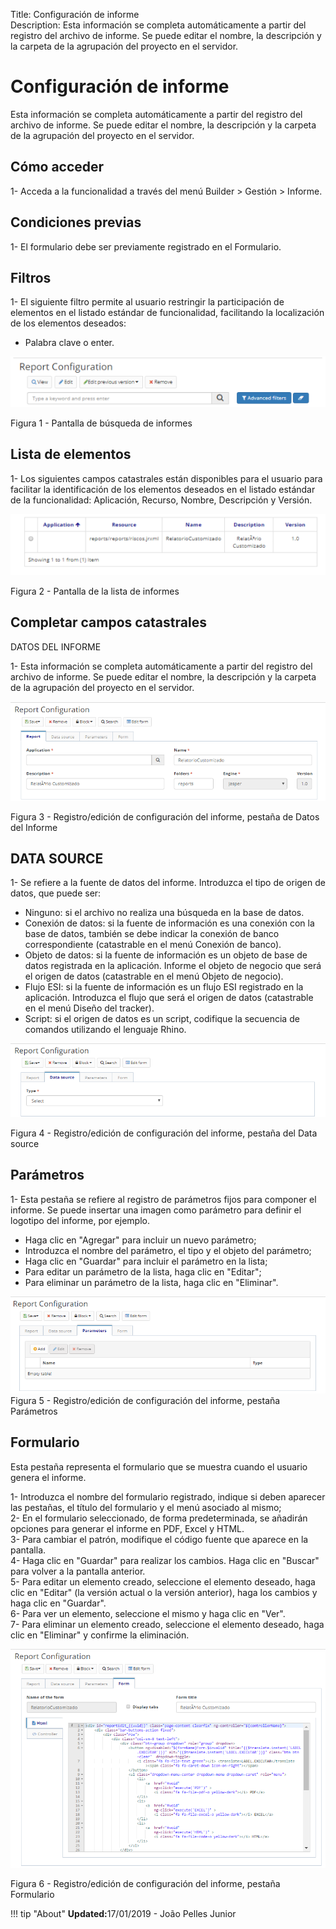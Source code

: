 Title: Configuración de informe    
Description: Esta información se completa automáticamente a partir del registro del archivo de informe. Se puede editar el nombre, la descripción y la carpeta de la agrupación del proyecto en el servidor.   

# Configuración de informe 

Esta información se completa automáticamente a partir del registro del archivo de informe. Se puede editar el nombre, la descripción y la carpeta de la agrupación del proyecto en el servidor.   

## Cómo acceder

1- Acceda a la funcionalidad a través del menú Builder > Gestión > Informe.

## Condiciones previas

1- El formulario debe ser previamente registrado en el Formulario. 

## Filtros 

1- El siguiente filtro permite al usuario restringir la participación de elementos en el listado estándar de funcionalidad, facilitando la localización de los elementos deseados:   

- Palabra clave o enter.    

![Screenshot](images/Report-setup-fig01.png)

Figura 1 - Pantalla de búsqueda de informes     

## Lista de elementos 

1- Los siguientes campos catastrales están disponibles para el usuario para facilitar la identificación de los elementos deseados en el listado estándar de la funcionalidad: Aplicación, Recurso, Nombre, Descripción y Versión.  

![Screenshot](images/Report-setup-fig02.png) 

Figura 2 - Pantalla de la lista de informes    

## Completar campos catastrales  

DATOS DEL INFORME

1- Esta información se completa automáticamente a partir del registro del archivo de informe. Se puede editar el nombre, la descripción y la carpeta de la agrupación del proyecto en el servidor.    

![Screenshot](images/Report-setup-fig03.png) 

Figura 3 - Registro/edición de configuración del informe, pestaña de Datos del Informe    

## DATA SOURCE

1- Se refiere a la fuente de datos del informe. Introduzca el tipo de origen de datos, que puede ser:   

- Ninguno: si el archivo no realiza una búsqueda en la base de datos.    
- Conexión de datos: si la fuente de información es una conexión con la base de datos, también se debe indicar la conexión de banco correspondiente (catastrable en el menú Conexión de banco).   
- Objeto de datos: si la fuente de información es un objeto de base de datos registrada en la aplicación. Informe el objeto de negocio que será el origen de datos (catastrable en el menú Objeto de negocio).    
- Flujo ESI: si la fuente de información es un flujo ESI registrado en la aplicación. Introduzca el flujo que será el origen de datos (catastrable en el menú Diseño del tracker).    
- Script: si el origen de datos es un script, codifique la secuencia de comandos utilizando el lenguaje Rhino.    

![Screenshot](images/Report-setup-fig04.png) 

Figura 4 - Registro/edición de configuración del informe, pestaña del Data source    

## Parámetros 

1- Esta pestaña se refiere al registro de parámetros fijos para componer el informe. Se puede insertar una imagen como parámetro para definir el logotipo del informe, por ejemplo.   

- Haga clic en "Agregar" para incluir un nuevo parámetro;    
- Introduzca el nombre del parámetro, el tipo y el objeto del parámetro;   
- Haga clic en "Guardar" para incluir el parámetro en la lista;  
- Para editar un parámetro de la lista, haga clic en "Editar";   
- Para eliminar un parámetro de la lista, haga clic en "Eliminar".  

![Screenshot](images/Report-setup-fig05.png) 
Figura 5 - Registro/edición de configuración del informe, pestaña Parámetros    

## Formulario 

Esta pestaña representa el formulario que se muestra cuando el usuario genera el informe.    

1- Introduzca el nombre del formulario registrado, indique si deben aparecer las pestañas, el título del formulario y el menú asociado al mismo;    
2- En el formulario seleccionado, de forma predeterminada, se añadirán opciones para generar el informe en PDF, Excel y HTML.    
3- Para cambiar el patrón, modifique el código fuente que aparece en la pantalla.  
4- Haga clic en "Guardar" para realizar los cambios. Haga clic en "Buscar" para volver a la pantalla anterior.   
5- Para editar un elemento creado, seleccione el elemento deseado, haga clic en "Editar" (la versión actual o la versión anterior), haga los cambios y haga clic en "Guardar".   
6- Para ver un elemento, seleccione el mismo y haga clic en "Ver".   
7- Para eliminar un elemento creado, seleccione el elemento deseado, haga clic en "Eliminar" y confirme la eliminación.    

![Screenshot](images/Report-setup-fig06.png) 

Figura 6 - Registro/edición de configuración del informe, pestaña Formulario  


!!! tip "About"
    <b>Updated:</b>17/01/2019 - João Pelles Junior
